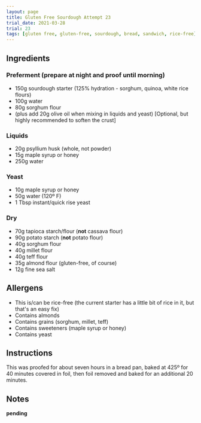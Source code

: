 ```yaml
---
layout: page
title: Gluten Free Sourdough Attempt 23
trial_date: 2021-03-28
trial: 23
tags: [gluten free, gluten-free, sourdough, bread, sandwich, rice-free]
---
```

## Ingredients

### Preferment (prepare at night and proof until morning)
- 150g sourdough starter (125% hydration - sorghum, quinoa, white rice flours)
- 100g water
- 80g sorghum flour
- (plus add 20g olive oil when mixing in liquids and yeast) [Optional, but highly recommended to soften the crust]

### Liquids
- 20g psyllium husk (whole, not powder)
- 15g maple syrup or honey
- 250g water

### Yeast
- 10g maple syrup or honey
- 50g water (120º F)
- 1 Tbsp instant/quick rise yeast

### Dry
- 70g tapioca starch/flour (**not** cassava flour)
- 90g potato starch (**not** potato flour)
- 40g sorghum flour
- 40g millet flour
- 40g teff flour
- 35g almond flour (gluten-free, of course)
- 12g fine sea salt

## Allergens
- This is/can be rice-free (the current starter has a little bit of rice in it, but that's an easy fix)
- Contains almonds
- Contains grains (sorghum, millet, teff)
- Contains sweeteners (maple syrup or honey)
- Contains yeast

## Instructions

This was proofed for about seven hours in a bread pan, baked at 425º for 40 minutes covered in foil, then foil removed and baked for an additional 20 minutes.

## Notes

**pending**
